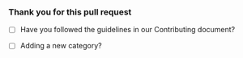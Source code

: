 ### Thank you for this pull request

* [ ] Have you followed the guidelines in our Contributing document?
* [ ] Adding a new category?



